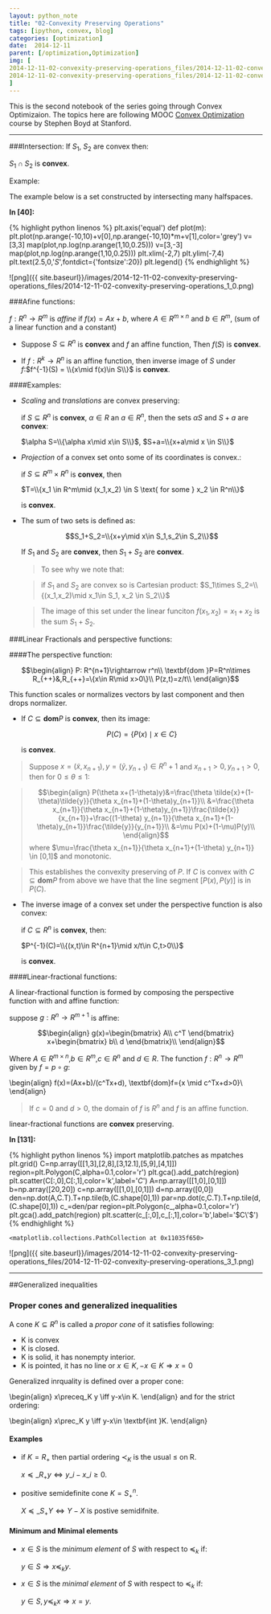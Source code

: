 ```yaml
---
layout: python_note
title: "02-Convexity Preserving Operations"
tags: [ipython, convex, blog]
categories: [optimization]
date:  2014-12-11
parent: [/optimization,Optimization]
img: [
2014-12-11-02-convexity-preserving-operations_files/2014-12-11-02-convexity-preserving-operations_1_0.png,
2014-12-11-02-convexity-preserving-operations_files/2014-12-11-02-convexity-preserving-operations_3_1.png,
]
---
```

This is the second notebook of the series going through Convex Optimizaion. The
topics here are following MOOC [Convex
Optimization](https://class.stanford.edu/courses/Engineering/CVX101) course by
Stephen Boyd at Stanford.

----

###Intersection:
If $S_1$, $S_2$ are convex then:

$S_1\cap S_2$ is **convex**.

Example:

The example below is a set constructed by intersecting many halfspaces.

**In [40]:**

{% highlight python linenos  %}
plt.axis('equal')
def plot(m):
    plt.plot(np.arange(-10,10)+v[0],np.arange(-10,10)*m+v[1],color='grey')
v=[3,3]
map(plot,np.log(np.arange(1,10,0.25)))
v=[3,-3]
map(plot,np.log(np.arange(1,10,0.25)))
plt.xlim(-2,7)
plt.ylim(-7,4)
plt.text(2.5,0,'$S$',fontdict={'fontsize':20})
plt.legend()
{% endhighlight %}


![png]({{ site.baseurl}}/images/2014-12-11-02-convexity-preserving-operations_files/2014-12-11-02-convexity-preserving-operations_1_0.png)


<!--break-->

###Afine functions:

$f: R^n \rightarrow R^m$ is *affine* if $f(x)=Ax+b$, where $A \in R^{m \times
n}$ and $b\in R^m$, (sum of a linear function and a constant)

+ Suppose $S\subseteq R^n$ is **convex** and $f$ an affine function, Then $f(S)$
is **convex**.

+ If $f: R^k
\rightarrow R^n$ is an affine function, then inverse image of $S$ under
$f$:$f^{-1}(S) = \\{x\mid f(x)\in S\\}$ is **convex**.

####Examples:

+ *Scaling* and *translations* are convex preserving:

    if $S\subseteq R^n$ is **convex**, $\alpha \in R$ an $a\in R^n$, then the
sets $\alpha S$ and $S+a$ are **convex**:

    $\alpha S=\\{\alpha x\mid x\in S\\}$, $S+a=\\{x+a\mid x \in S\\}$

+ *Projection* of a convex set onto some of its  coordinates is convex.:

  if $S\subseteq R^m \times R^n$ is **convex**, then

  $T=\\{x_1 \in R^m\mid (x_1,x_2) \in S \text{ for some } x_2 \in R^n\\}$

  is **convex**.

+ The sum of two sets is defined as:

  $$S_1+S_2=\\{x+y\mid x\in S_1,s_2\in S_2\\}$$

  If $S_1$ and $S_2$ are **convex**, then $S_1+S_2$ are **convex**.

  >To see why we note that:

  >if $S_1$ and $S_2$ are convex so is Cartesian product:
  >$S_1\times S_2=\\{(x_1,x_2)\mid x_1\in S_1, x_2 \in S_2\\}$

  >The image of this set under the linear funciton $f(x_1,x_2)=x_1+x_2$ is the
sum $S_1+S_2$.

###Linear Fractionals and perspective functions:

####The perspective function:

$$\begin{align}
P: R^{n+1}\rightarrow r^n\\
\textbf{dom }P=R^n\times R_{++}&,R_{++}=\{x\in R\mid x>0\}\\
P(z,t)=z/t\\
\end{align}$$

This function scales or normalizes vectors by last component and then drops
normalizer.

+ If $C \subseteq \textbf{dom} P$ is **convex**, then its image:

  $$P(C)=\{P(x)\mid x\in C\}$$

  is **convex**.

> Suppose $x = (\tilde{x},x_{n+1}),y = (\tilde{y},y_{n+1}) \in R^n+1$ and
$x_{n+1}>0, y_{n+1}> 0$, then for $0 \leq \theta \leq 1$:

> $$\begin{align}
P(\theta x+(1-\theta)y)&=\frac{\theta \tilde{x}+(1-\theta)\tilde{y}}{\theta
x_{n+1}+(1-\theta)y_{n+1}}\\
&=\frac{\theta x_{n+1}}{\theta
x_{n+1}+(1-\theta)y_{n+1}}\frac{\tilde{x}}{x_{n+1}}+\frac{(1-\theta)
y_{n+1}}{\theta x_{n+1}+(1-\theta)y_{n+1}}\frac{\tilde{y}}{y_{n+1}}\\
&=\mu P(x)+(1-\mu)P(y)\\
\end{align}$$
where $\mu=\frac{\theta x_{n+1}}{\theta x_{n+1}+(1-\theta) y_{n+1}} \in [0,1]$
and monotonic.

> This establishes the convexity preserving of $P$. If $C$ is convex with $C
\subseteq \textbf{dom} P$ from above we have that the line segment $[P(x),P(y)]$
is in $P(C)$.

+ The inverse image of a convex set under the perspective function is also
convex:

  if $C\subseteq R^n$ is **convex**, then:

  $P^{-1}(C)=\\{(x,t)\in R^{n+1}\mid x/t\in C,t>0\\}$

  is **convex**.

####Linear-fractional functions:

A linear-fractional function is formed by composing the perspective function
with and affine function:

suppose $g:R^n\rightarrow R^{m+1}$ is affine:

$$\begin{align}
g(x)=\begin{bmatrix} A\\ c^T \end{bmatrix} x+\begin{bmatrix} b\\ d
\end{bmatrix}\\
\end{align}$$

Where $A \in R^{m \times n}$,$b\in R^m$,$c \in R^n$ and $d \in R$. The function
$f:R^n \rightarrow R^m$ given by $f=p \circ g$:

\begin{align}
f(x)=(Ax+b)/(c^Tx+d), \textbf{dom}f=\{x \mid c^Tx+d>0\}\\
\end{align}

> If $c=0$ and $d>0$, the domain of $f$ is $R^n$ and $f$ is an affine function.

linear-fractional functions are **convex** preserving.

**In [131]:**

{% highlight python linenos  %}
import matplotlib.patches as mpatches
plt.grid()
C=np.array([[1,3],[2,8],[3,12.1],[5,9],[4,1]])
region=plt.Polygon(C,alpha=0.1,color='r')
plt.gca().add_patch(region)
plt.scatter(C[:,0],C[:,1],color='k',label='$C$')
A=np.array([[1,0],[0,1]])
b=np.array([20,20])
c=np.array([[1,0],[0,1]])
d=np.array([0,0])
den=np.dot(A,C.T).T+np.tile(b,(C.shape[0],1))
par=np.dot(c,C.T).T+np.tile(d,(C.shape[0],1))
c_=den/par
region=plt.Polygon(c_,alpha=0.1,color='r')
plt.gca().add_patch(region)
plt.scatter(c_[:,0],c_[:,1],color='b',label='$C\'$')
{% endhighlight %}




    <matplotlib.collections.PathCollection at 0x11035f650>




![png]({{ site.baseurl}}/images/2014-12-11-02-convexity-preserving-operations_files/2014-12-11-02-convexity-preserving-operations_3_1.png)


------

##Generalized inequalities

### Proper cones and generalized inequalities

A cone $K \subseteq R^n$ is called a *propor cone* of it satisfies following:

+ K is convex
+ K is closed.
+ K is solid, it has nonempty interior.
+ K is pointed, it has no line or $x\in K, -x \in K \Rightarrow x=0$

Generalized inrquality is defined over a proper cone:

\begin{align}
x\preceq_K y \iff y-x\in K.
\end{align}
and for the strict ordering:

\begin{align}
x\prec_K y \iff y-x\in \textbf{int }K.
\end{align}

#### Examples

+ if $K=R_+$ then partial ordering $\prec_K$ is the usual $\leq$ on R.

    $x\preceq\_{R_+} y \iff y\_i-x\_i\geq 0$.


+ positive semidefinite cone $K=S_{+}^n$.

    $X\preceq\_{S_{+}} Y \iff Y-X \text{ is postive semidifnite}$.


#### Minimum and Minimal elements

+ $x\in S$ is the *minimum element* of $S$ with respect to $\preceq_k$ if:

    $y\in S \Rightarrow x \preceq_k y$.


+ $x\in S$ is the *minimal element* of $S$ with respect to $\preceq_k$ if:

    $y\in S, y \preceq_k x \Rightarrow x = y$.

